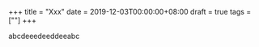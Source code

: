 +++
title = "Xxx"
date = 2019-12-03T00:00:00+08:00
draft = true
tags = [""]
+++



abcdeeedeeddeeabc